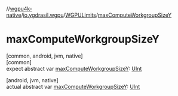//[wgpu4k-native](../../../index.md)/[io.ygdrasil.wgpu](../index.md)/[WGPULimits](index.md)/[maxComputeWorkgroupSizeY](max-compute-workgroup-size-y.md)

# maxComputeWorkgroupSizeY

[common, android, jvm, native]\
[common]\
expect abstract var [maxComputeWorkgroupSizeY](max-compute-workgroup-size-y.md): [UInt](https://kotlinlang.org/api/core/kotlin-stdlib/kotlin/-u-int/index.html)

[android, jvm, native]\
actual abstract var [maxComputeWorkgroupSizeY](max-compute-workgroup-size-y.md): [UInt](https://kotlinlang.org/api/core/kotlin-stdlib/kotlin/-u-int/index.html)